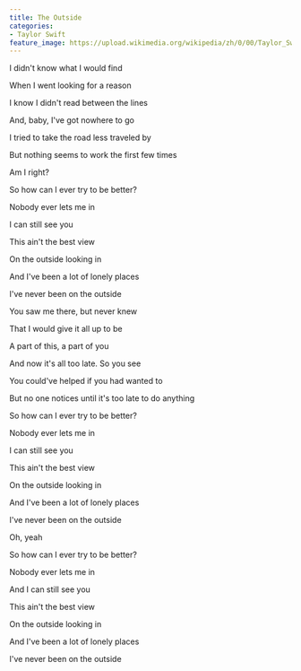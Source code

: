 ```yaml
---
title: The Outside
categories:
- Taylor Swift
feature_image: https://upload.wikimedia.org/wikipedia/zh/0/00/Taylor_Swift_album.jpg
--- 
```

I didn't know what I would find

When I went looking for a reason

I know I didn't read between the lines

And, baby, I've got nowhere to go

I tried to take the road less traveled by

But nothing seems to work the first few times

Am I right?

So how can I ever try to be better?

Nobody ever lets me in

I can still see you

This ain't the best view

On the outside looking in

And I've been a lot of lonely places

I've never been on the outside

You saw me there, but never knew

That I would give it all up to be

A part of this, a part of you

And now it's all too late. So you see

You could've helped if you had wanted to

But no one notices until it's too late to do anything

So how can I ever try to be better?

Nobody ever lets me in

I can still see you

This ain't the best view

On the outside looking in

And I've been a lot of lonely places

I've never been on the outside

Oh, yeah

So how can I ever try to be better?

Nobody ever lets me in

And I can still see you

This ain't the best view

On the outside looking in

And I've been a lot of lonely places

I've never been on the outside
